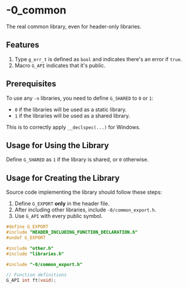 # -0_common

The real common library, even for header-only libraries.

## Features

1. Type `g_err_t` is defined as `bool` and indicates there's an error if `true`.
2. Macro `G_API` indicates that it's public.

## Prerequisites

To use any `-n` libraries, you need to define `G_SHARED` to `0` or `1`:

- `0` if the libraries will be used as a static library.
- `1` if the libraries will be used as a shared library.

This is to correctly apply `__declspec(...)` for Windows.

## Usage for Using the Library

Define `G_SHARED` as `1` if the library is shared, or `0` otherwise.

## Usage for Creating the Library

Source code implementing the library should follow these steps:

1. Define `G_EXPORT` **only** in the header file.
2. After including other libraries, include `-0/common_export.h`.
3. Use `G_API` with every public symbol.

```c
#define G_EXPORT
#include "HEADER_INCLUDING_FUNCTION_DECLARATION.h"
#undef G_EXPORT

#include "other.h"
#include "libraries.h"

#include "-0/common_export.h"

// Function definitions
G_API int ft(void);
```
